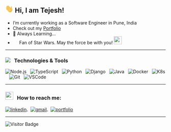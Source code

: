 ## <img src="wave.gif" width="25px" height="25px"> Hi, I am Tejesh!

  - I’m currently working as a Software Engineer in Pune, India
  - Check out my <a target="_blank"  href="https://tejeshchauragade.me">Portfolio</a>
  - 🌱 Always Learning...  
  - <img src="https://emojis.slackmojis.com/emojis/images/1526741134/3958/storm_trooper.gif?1526741134" width="16px" height="16px"> Fan of Star Wars. May the force be with you!  <img src="https://emojis.slackmojis.com/emojis/images/1584740072/8299/babyyoda1.png?1584740072" width="25px" height="25px">

<hr/>

### <img src="https://emojis.slackmojis.com/emojis/images/1616841890/24518/tech.gif?1616841890" width="36px"> &nbsp; Technologies & Tools
![Node.js](https://img.shields.io/badge/-Node.js-black?logo=node.js&style=social)&nbsp;&nbsp;
![TypeScript](https://img.shields.io/badge/-TypeScript-black?logo=typescript&style=social)&nbsp;&nbsp;
![Python](https://img.shields.io/badge/-Python-black?logo=Python&style=social)&nbsp;&nbsp;
![Django](https://img.shields.io/badge/-Django-black?logo=django&style=social)&nbsp;&nbsp;
![Java](https://img.shields.io/badge/-Java-black?logo=java&style=social)&nbsp;&nbsp;
![Docker](https://img.shields.io/badge/-Docker-black?logo=docker&style=social)&nbsp;&nbsp;
![K8s](https://img.shields.io/badge/-Kubernetes-black?logo=kubernetes&style=social)&nbsp;&nbsp;
![Git](https://img.shields.io/badge/-Git-black?logo=git&style=social)&nbsp;&nbsp;
![VSCode](https://img.shields.io/badge/-VSCode-black?logo=visualstudiocode&style=social)

<hr/>

### <img src="https://emojis.slackmojis.com/emojis/images/1515721994/3369/typing.gif?1515721994" width="25px" height="25px" > &nbsp; How to reach me:
<a href="https://www.linkedin.com/in/imtejesh95">
  <img align="center" src="https://img.shields.io/badge/-Linkedin-black?logo=linkedin&style=social" alt="linkedin" />
</a>
&nbsp;
<a href="mailto:chauragade.tejesh@gmail.com">
  <img align="center" src="https://img.shields.io/badge/-Gmail-black?logo=gmail&style=social" alt="gmail" />
</a>
&nbsp;
<a href="https://tejeshchauragade.me/">
  <img align="center" src="https://img.shields.io/badge/-Portfolio-black?logo=website&style=social" alt="portfolio" />
</a>

<hr/>
  
<!-- ### <img src="https://emojis.slackmojis.com/emojis/images/1618700074/31105/lifeline.gif?1618700074" width="25px" height="25px" > &nbsp; GitHub Stats
<a href="https://github.com/IMTejesh95">
  <img  align="center" src="https://github-readme-stats.vercel.app/api?username=IMTejesh95&show_icons=true&line_height=27&count_private=true&title_color=00297a&text_color=000000&icon_color=00297a&bg_color=dce3e6&border_color=dce3e6&border_radius=15px&include_all_commits=true" alt="My GitHub Stats" />
</a>
  <br><br>
<a href="https://github.com/IMTejesh95">
  <img align="center" src="https://github-readme-stats.vercel.app/api/top-langs/?username=IMTejesh95&hide=TeX&layout=compact&line_height=27&show_icons=true&line_height=27&count_private=true&title_color=00297a&text_color=000000&icon_color=00297a&bg_color=dce3e6&border_color=dce3e6&border_radius=15px" alt="My GitHub Stats" />
</a> 
<hr/> -->

![Visitor Badge](https://visitor-badge.laobi.icu/badge?page_id=IMTejesh95.IMTejesh95)
  
<!-- [<img src="https://img.icons8.com/color/48/000000/linkedin.png" width="3.5%"/>](https://www.linkedin.com/in/tejesh-chauragade-771112123) &nbsp;&nbsp;  -->
<!-- [<img src="https://upload.wikimedia.org/wikipedia/commons/8/83/Steam_icon_logo.svg" width="3.5%"/>]()&nbsp;  -->
<!-- [<img src="https://github.com/sciencepal/sciencepal/blob/master/assets/discord-round.svg" width="3.5%"/>]() &nbsp;  -->
<!-- [<img src="https://img.icons8.com/color/48/000000/twitter.png" width="3.5%"/>]()  &nbsp;  -->
<!-- [<img src="https://img.icons8.com/fluent/48/000000/facebook-new.png" width="3.5%"/>]()  &nbsp;  -->  
<!-- [<img src="https://img.icons8.com/fluent/48/000000/instagram-new.png" width="3.5%"/>]() &nbsp;&nbsp;  -->
